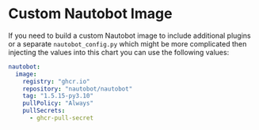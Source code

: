 # Custom Nautobot Image

If you need to build a custom Nautobot image to include additional plugins or a separate `nautobot_config.py` which might be more complicated then injecting the values into this chart you can use the following values:

```yaml
nautobot:
  image:
    registry: "ghcr.io"
    repository: "nautobot/nautobot"
    tag: "1.5.15-py3.10"
    pullPolicy: "Always"
    pullSecrets:
      - ghcr-pull-secret
```
